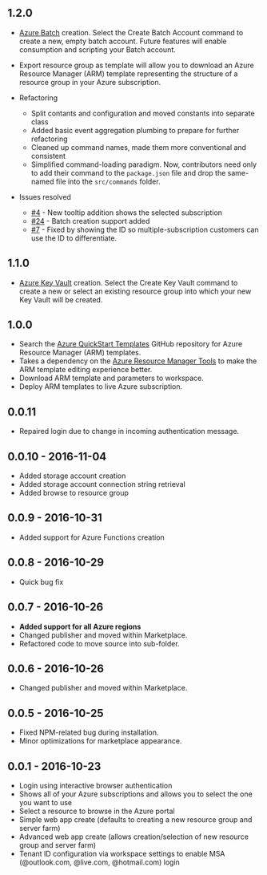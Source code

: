 ## 1.2.0
- [Azure Batch](https://docs.microsoft.com/en-us/azure/batch/) creation. Select the Create Batch Account command to create a new, empty batch account. Future features will enable consumption and scripting your Batch account.

- Export resource group as template will allow you to download an Azure Resource Manager (ARM) template representing the structure of a resource group in your Azure subscription.  

- Refactoring

    - Split contants and configuration and moved constants into separate class
    - Added basic event aggregation plumbing to prepare for further refactoring
    - Cleaned up command names, made them more conventional and consistent
    - Simplified command-loading paradigm. Now, contributors need only to add their command to the `package.json` file and drop the same-named file into the `src/commands` folder. 

- Issues resolved

    - [#4](https://github.com/bradygaster/azure-tools-vscode/issues/4) - New tooltip addition shows the selected subscription
    - [#24](https://github.com/bradygaster/azure-tools-vscode/issues/24) - Batch creation support added
    - [#7](https://github.com/bradygaster/azure-tools-vscode/issues/7) - Fixed by showing the ID so multiple-subscription customers can use the ID to differentiate.

## 1.1.0
- [Azure Key Vault](https://azure.microsoft.com/en-us/services/key-vault/) creation. Select the Create Key Vault command to create a new or select an existing resource group into which your new Key Vault will be created.

## 1.0.0
- Search the [Azure QuickStart Templates](https://github.com/Azure/azure-quickstart-templates) GitHub repository for Azure Resource Manager (ARM) templates.
- Takes a dependency on the [Azure Resource Manager Tools](https://marketplace.visualstudio.com/items?itemName=msazurermtools.azurerm-vscode-tools) to make the ARM template editing experience better.
- Download ARM template and parameters to workspace.
- Deploy ARM templates to live Azure subscription. 

## 0.0.11
- Repaired login due to change in incoming authentication message. 

## 0.0.10 - 2016-11-04
- Added storage account creation
- Added storage account connection string retrieval
- Added browse to resource group

## 0.0.9 - 2016-10-31
- Added support for Azure Functions creation

## 0.0.8 - 2016-10-29
- Quick bug fix  

## 0.0.7 - 2016-10-26
- **Added support for all Azure regions**
- Changed publisher and moved within Marketplace.
- Refactored code to move source into sub-folder.  

## 0.0.6 - 2016-10-26
- Changed publisher and moved within Marketplace. 

## 0.0.5 - 2016-10-25
- Fixed NPM-related bug during installation.
- Minor optimizations for marketplace appearance. 

## 0.0.1 - 2016-10-23
- Login using interactive browser authentication
- Shows all of your Azure subscriptions and allows you to select the one you want to use
- Select a resource to browse in the Azure portal
- Simple web app create (defaults to creating a new resource group and server farm)
- Advanced web app create (allows creation/selection of new resource group and server farm)
- Tenant ID configuration via workspace settings to enable MSA (@outlook.com, @live.com, @hotmail.com) login
